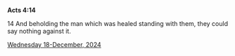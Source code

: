 **Acts 4:14**

14 And beholding the man which was healed standing with them, they could say nothing against it.

[Wednesday 18-December, 2024](https://getbible.net/kjv/Acts/4/14)
